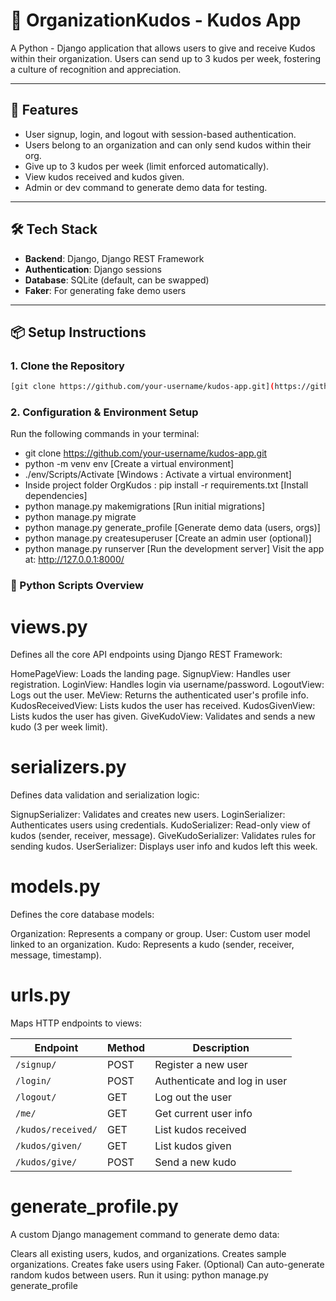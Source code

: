 # 🎉 OrganizationKudos - Kudos App

A Python - Django application that allows users to give and receive Kudos within their organization. Users can send up to 3 kudos per week, fostering a culture of recognition and appreciation.

---

## 🚀 Features

- User signup, login, and logout with session-based authentication.
- Users belong to an organization and can only send kudos within their org.
- Give up to 3 kudos per week (limit enforced automatically).
- View kudos received and kudos given.
- Admin or dev command to generate demo data for testing.

---

## 🛠️ Tech Stack

- **Backend**: Django, Django REST Framework
- **Authentication**: Django sessions
- **Database**: SQLite (default, can be swapped)
- **Faker**: For generating fake demo users

---

## 📦 Setup Instructions

### 1. Clone the Repository

```bash
[git clone https://github.com/your-username/kudos-app.git](https://github.com/UjjwalKumar31/OrganizationKudos.git)
```

### 2. Configuration & Environment Setup
Run the following commands in your terminal:
- git clone https://github.com/your-username/kudos-app.git
- python -m venv env          [Create a virtual environment]
- ./env/Scripts/Activate      [Windows : Activate a virtual environment]
- Inside project folder OrgKudos : pip install -r requirements.txt   [Install dependencies]
- python manage.py makemigrations      [Run initial migrations]
- python manage.py migrate
- python manage.py generate_profile    [Generate demo data (users, orgs)]
- python manage.py createsuperuser     [Create an admin user (optional)]
- python manage.py runserver           [Run the development server]
Visit the app at: http://127.0.0.1:8000/


### 🧠 Python Scripts Overview

# views.py
Defines all the core API endpoints using Django REST Framework:

HomePageView: Loads the landing page.
SignupView: Handles user registration.
LoginView: Handles login via username/password.
LogoutView: Logs out the user.
MeView: Returns the authenticated user's profile info.
KudosReceivedView: Lists kudos the user has received.
KudosGivenView: Lists kudos the user has given.
GiveKudoView: Validates and sends a new kudo (3 per week limit).

# serializers.py
Defines data validation and serialization logic:

SignupSerializer: Validates and creates new users.
LoginSerializer: Authenticates users using credentials.
KudoSerializer: Read-only view of kudos (sender, receiver, message).
GiveKudoSerializer: Validates rules for sending kudos.
UserSerializer: Displays user info and kudos left this week.

# models.py
Defines the core database models:

Organization: Represents a company or group.
User: Custom user model linked to an organization.
Kudo: Represents a kudo (sender, receiver, message, timestamp).

# urls.py
Maps HTTP endpoints to views:

| Endpoint           | Method | Description                  |
| ------------------ | ------ | ---------------------------- |
| `/signup/`         | POST   | Register a new user          |
| `/login/`          | POST   | Authenticate and log in user |
| `/logout/`         | GET    | Log out the user             |
| `/me/`             | GET    | Get current user info        |
| `/kudos/received/` | GET    | List kudos received          |
| `/kudos/given/`    | GET    | List kudos given             |
| `/kudos/give/`     | POST   | Send a new kudo              |

# generate_profile.py
A custom Django management command to generate demo data:

Clears all existing users, kudos, and organizations.
Creates sample organizations.
Creates fake users using Faker.
(Optional) Can auto-generate random kudos between users.
Run it using: python manage.py generate_profile
